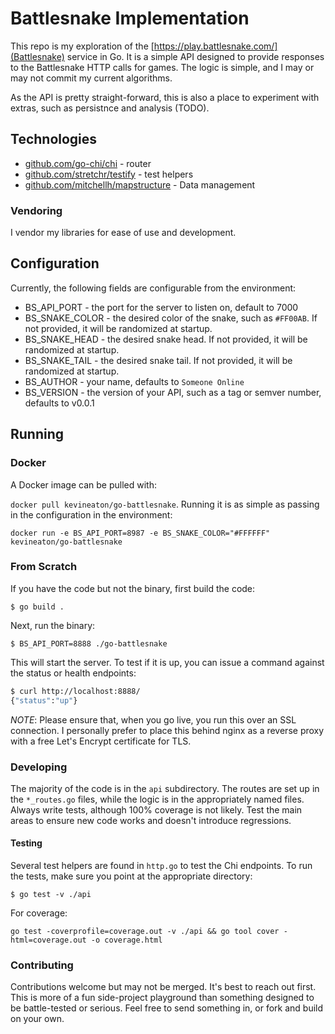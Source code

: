 # Battlesnake Implementation

This repo is my exploration of the [https://play.battlesnake.com/](Battlesnake) service in Go. It is a simple API designed to provide responses to the Battlesnake
HTTP calls for games. The logic is simple, and I may or may not commit my current algorithms.

As the API is pretty straight-forward, this is also a place to experiment with extras, such as persistnce and analysis (TODO).

## Technologies

- [github.com/go-chi/chi](Chi) - router
- [github.com/stretchr/testify](Testify) - test helpers
- [github.com/mitchellh/mapstructure](Mapstructure) - Data management

### Vendoring

I vendor my libraries for ease of use and development.

## Configuration

Currently, the following fields are configurable from the environment:

- BS_API_PORT - the port for the server to listen on, default to 7000
- BS_SNAKE_COLOR - the desired color of the snake, such as `#FF00AB`. If not provided, it will be randomized at startup.
- BS_SNAKE_HEAD - the desired snake head. If not provided, it will be randomized at startup.
- BS_SNAKE_TAIL - the desired snake tail. If not provided, it will be randomized at startup.
- BS_AUTHOR - your name, defaults to `Someone Online`
- BS_VERSION - the version of your API, such as a tag or semver number, defaults to v0.0.1

## Running

### Docker

A Docker image can be pulled with:

`docker pull kevineaton/go-battlesnake`. Running it is as simple as passing in the configuration in the environment:

`docker run -e BS_API_PORT=8987 -e BS_SNAKE_COLOR="#FFFFFF" kevineaton/go-battlesnake`

### From Scratch

If you have the code but not the binary, first build the code:

`$ go build .`

Next, run the binary:

`$ BS_API_PORT=8888 ./go-battlesnake`

This will start the server. To test if it is up, you can issue a command against the status or health endpoints:

```bash
$ curl http://localhost:8888/
{"status":"up"}
```

*NOTE*: Please ensure that, when you go live, you run this over an SSL connection. I personally prefer to place this behind nginx as a reverse proxy with a free Let's Encrypt certificate for TLS.

### Developing

The majority of the code is in the `api` subdirectory. The routes are set up in the `*_routes.go` files, while the logic is in the appropriately named files. Always write tests, although 100% coverage is not likely. Test the main areas to ensure new code works and doesn't introduce regressions.

#### Testing

Several test helpers are found in `http.go` to test the Chi endpoints. To run the tests, make sure you point at the appropriate directory:

`$ go test -v ./api`

For coverage:

`go test -coverprofile=coverage.out -v ./api && go tool cover -html=coverage.out -o coverage.html`

### Contributing

Contributions welcome but may not be merged. It's best to reach out first. This is more of a fun side-project playground than something designed to be battle-tested or serious. Feel free to send something in, or fork and build on your own.
